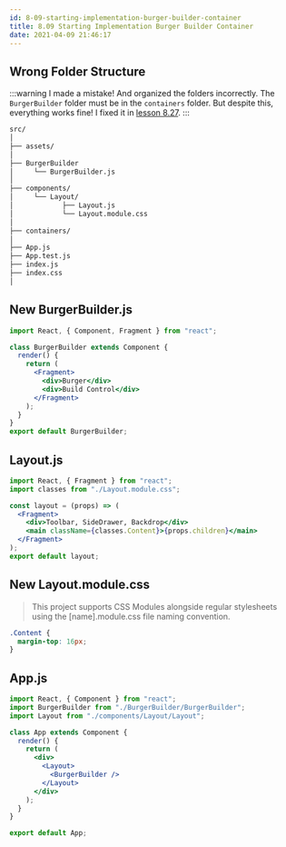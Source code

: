 ```yaml
---
id: 8-09-starting-implementation-burger-builder-container
title: 8.09 Starting Implementation Burger Builder Container
date: 2021-04-09 21:46:17
---
```


## Wrong Folder Structure

:::warning
I made a mistake! And organized the folders incorrectly.
The `BurgerBuilder` folder must be in the `containers` folder.
But despite this, everything works fine! I fixed it in [lesson 8.27](8-27-adding-toolbar).
:::

```bash
src/
│
├── assets/
│
├── BurgerBuilder
│     └── BurgerBuilder.js
│
├── components/
│     └── Layout/
│            ├── Layout.js
│            └── Layout.module.css
│
├── containers/
│
├── App.js
├── App.test.js
├── index.js
├── index.css
│
```

## New BurgerBuilder.js

```jsx title="BurgerBuilder.js" {}
import React, { Component, Fragment } from "react";

class BurgerBuilder extends Component {
  render() {
    return (
      <Fragment>
        <div>Burger</div>
        <div>Build Control</div>
      </Fragment>
    );
  }
}
export default BurgerBuilder;
```

## Layout.js

```jsx title="Layout.js" {2,7}
import React, { Fragment } from "react";
import classes from "./Layout.module.css";

const layout = (props) => (
  <Fragment>
    <div>Toolbar, SideDrawer, Backdrop</div>
    <main className={classes.Content}>{props.children}</main>
  </Fragment>
);
export default layout;
```

## New Layout.module.css

> This project supports CSS Modules alongside regular stylesheets using the [name].module.css file naming convention.

```css title="Layout.module.css" {}
.Content {
  margin-top: 16px;
}
```

## App.js

```jsx title="App.js" {2,10}
import React, { Component } from "react";
import BurgerBuilder from "./BurgerBuilder/BurgerBuilder";
import Layout from "./components/Layout/Layout";

class App extends Component {
  render() {
    return (
      <div>
        <Layout>
          <BurgerBuilder />
        </Layout>
      </div>
    );
  }
}

export default App;
```
